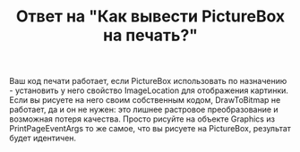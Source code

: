 ﻿---
title: "Ответ на \"Как вывести PictureBox на печать?\""
se.owner.user_id: 240512
se.owner.display_name: "MSDN.WhiteKnight"
se.owner.link: "https://ru.stackoverflow.com/users/240512/msdn-whiteknight"
se.answer_id: 1142673
se.question_id: 1142621
se.post_type: answer
se.is_accepted: False
---
<p>Ваш код печати работает, если PictureBox использовать по назначению - установить у него свойство ImageLocation для отображения картинки. Если вы рисуете на него своим собственным кодом, DrawToBitmap не работает, да и он не нужен: это лишнее растровое преобразование и возможная потеря качества. Просто рисуйте на объекте Graphics из PrintPageEventArgs то же самое, что вы рисуете на PictureBox, результат будет идентичен.</p>

